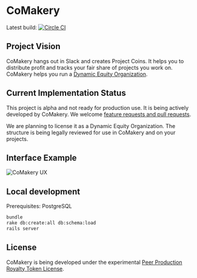 # CoMakery

Latest build: [![Circle CI](https://circleci.com/gh/CoMakery/swarmbot/tree/master.svg?style=svg)](https://circleci.com/gh/CoMakery/swarmbot/tree/master)

## Project Vision

CoMakery hangs out in Slack and creates Project Coins.
It helps you to distribute profit and tracks your fair share of projects you work on.
CoMakery helps you run a [Dynamic Equity Organization](https://github.com/citizencode/dynamic-equity-organization).

## Current Implementation Status

This project is alpha and not ready for production use.
It is being actively developed by CoMakery.
We welcome [feature requests and pull requests](https://github.com/comakery/swarmbot/issues).

We are planning to license it as a Dynamic Equity Organization.
The structure is being legally reviewed for use in CoMakery and on your projects.

## Interface Example

![CoMakery UX](https://cdn.rawgit.com/CoMakery/swarmbot/56606b5000c73549e0f775cd5062927ca14443d1/doc/designs/project.png)

## Local development

Prerequisites: PostgreSQL

```sh
bundle
rake db:create:all db:schema:load
rails server
```

## License

CoMakery is being developed under the experimental
[Peer Production Royalty Token License](https://github.com/comakery/swarmbot/blob/master/LICENSE.md).
